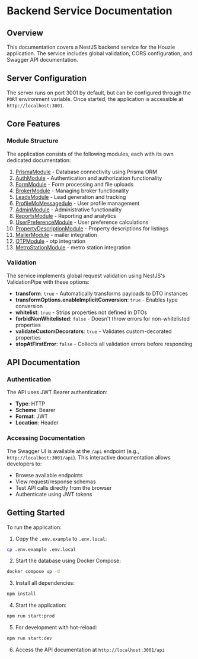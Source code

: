 # Backend Service Documentation

## Overview

This documentation covers a NestJS backend service for the Houzie application. The service includes global validation, CORS configuration, and Swagger API documentation.

## Server Configuration

The server runs on port 3001 by default, but can be configured through the `PORT` environment variable. Once started, the application is accessible at `http://localhost:3001`.

## Core Features

### Module Structure

The application consists of the following modules, each with its own dedicated documentation:

1. [PrismaModule](./docs/modules/prisma.md) - Database connectivity using Prisma ORM
2. [AuthModule](./docs/modules/auth.md) - Authentication and authorization functionality
3. [FormModule](./docs/modules/form.md) - Form processing and file uploads
4. [BrokerModule](./docs/modules/broker.md) - Managing broker functionality
5. [LeadsModule](./docs/leads/leads.md) - Lead generation and tracking
6. [ProfileMoMessagedule](./docs/modules/profile.md) - User profile management
7. [AdminModule](./docs/modules/admin.md) - Administrative functionality
8. [ReportsModule](./docs/modules/reports.md) - Reporting and analytics
9. [UserPreferenceModule](./docs/modules/user-preference.md) - User preference calculations
10. [PropertyDescriptionModule](./docs/modules/property_description.md) - Property descriptions for listings
11. [MailerModule](./docs/modules/mail.md) - mailer integration
12. [OTPModule](./docs/modules/otp.md) - otp integration
13. [MetroStationModule](./docs/modules/metro.md) - metro station integration

### Validation

The service implements global request validation using NestJS's ValidationPipe with these options:

- **transform**: `true` - Automatically transforms payloads to DTO instances
- **transformOptions.enableImplicitConversion**: `true` - Enables type conversion
- **whitelist**: `true` - Strips properties not defined in DTOs
- **forbidNonWhitelisted**: `false` - Doesn't throw errors for non-whitelisted properties
- **validateCustomDecorators**: `true` - Validates custom-decorated properties
- **stopAtFirstError**: `false` - Collects all validation errors before responding

## API Documentation

### Authentication

The API uses JWT Bearer authentication:

- **Type**: HTTP
- **Scheme**: Bearer
- **Format**: JWT
- **Location**: Header

### Accessing Documentation

The Swagger UI is available at the `/api` endpoint (e.g., `http://localhost:3001/api`). This interactive documentation allows developers to:

- Browse available endpoints
- View request/response schemas
- Test API calls directly from the browser
- Authenticate using JWT tokens

## Getting Started

To run the application:

1. Copy the `.env.example` to `.env.local`:

```bash
cp .env.example .env.local
```

2. Start the database using Docker Compose:

```bash
docker compose up -d 
```

3. Install all dependencies:

```bash
npm install
```

4. Start the application:

```bash
npm run start:prod
```

5. For development with hot-reload:

```bash
npm run start:dev
```

6. Access the API documentation at `http://localhost:3001/api`
